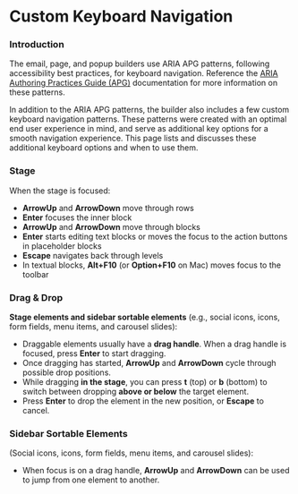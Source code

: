 # Custom Keyboard Navigation

### **Introduction**

The email, page, and popup builders use ARIA APG patterns, following accessibility best practices, for keyboard navigation. Reference the [ARIA Authoring Practices Guide (APG)](https://www.w3.org/WAI/ARIA/apg/patterns/) documentation for more information on these patterns.

In addition to the ARIA APG patterns, the builder also includes a few custom keyboard navigation patterns. These patterns were created with an optimal end user experience in mind, and serve as additional key options for a smooth navigation experience. This page lists and discusses these additional keyboard options and when to use them.  &#x20;

### **Stage**

When the stage is focused:

* **ArrowUp** and **ArrowDown** move through rows
* **Enter** focuses the inner block
* **ArrowUp** and **ArrowDown** move through blocks
* **Enter** starts editing text blocks or moves the focus to the action buttons in placeholder blocks
* **Escape** navigates back through levels
* In textual blocks, **Alt+F10** (or **Option+F10** on Mac) moves focus to the toolbar

### **Drag & Drop**

**Stage elements and sidebar sortable elements** (e.g., social icons, icons, form fields, menu items, and carousel slides):

* Draggable elements usually have a **drag handle**. When a drag handle is focused, press **Enter** to start dragging.
* Once dragging has started, **ArrowUp** and **ArrowDown** cycle through possible drop positions.
* While dragging **in the stage**, you can press **t** (top) or **b** (bottom) to switch between dropping **above or below** the target element.
* Press **Enter** to drop the element in the new position, or **Escape** to cancel.

### **Sidebar Sortable Elements**

(Social icons, icons, form fields, menu items, and carousel slides):

* When focus is on a drag handle, **ArrowUp** and **ArrowDown** can be used to jump from one element to another.
